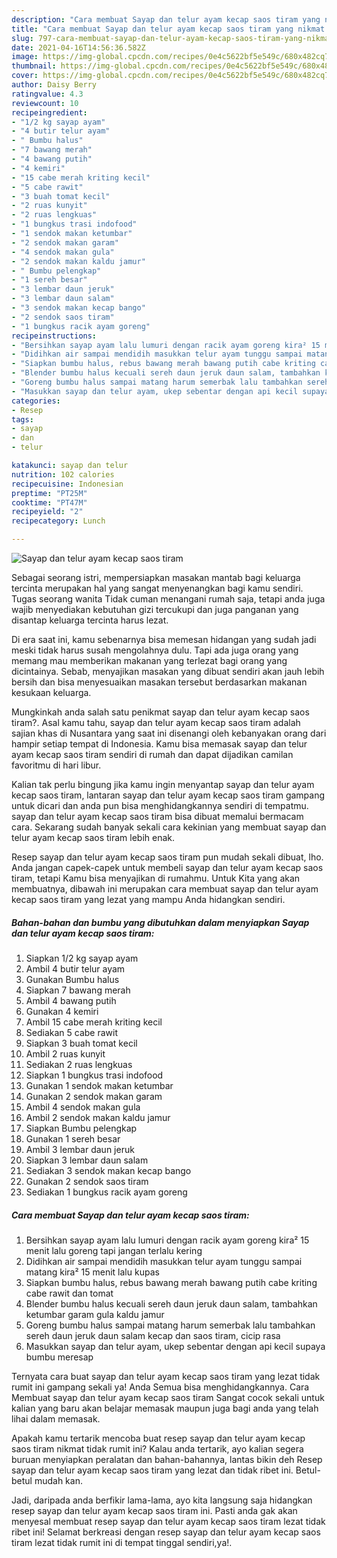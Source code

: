 ```yaml
---
description: "Cara membuat Sayap dan telur ayam kecap saos tiram yang nikmat Untuk Jualan"
title: "Cara membuat Sayap dan telur ayam kecap saos tiram yang nikmat Untuk Jualan"
slug: 797-cara-membuat-sayap-dan-telur-ayam-kecap-saos-tiram-yang-nikmat-untuk-jualan
date: 2021-04-16T14:56:36.582Z
image: https://img-global.cpcdn.com/recipes/0e4c5622bf5e549c/680x482cq70/sayap-dan-telur-ayam-kecap-saos-tiram-foto-resep-utama.jpg
thumbnail: https://img-global.cpcdn.com/recipes/0e4c5622bf5e549c/680x482cq70/sayap-dan-telur-ayam-kecap-saos-tiram-foto-resep-utama.jpg
cover: https://img-global.cpcdn.com/recipes/0e4c5622bf5e549c/680x482cq70/sayap-dan-telur-ayam-kecap-saos-tiram-foto-resep-utama.jpg
author: Daisy Berry
ratingvalue: 4.3
reviewcount: 10
recipeingredient:
- "1/2 kg sayap ayam"
- "4 butir telur ayam"
- " Bumbu halus"
- "7 bawang merah"
- "4 bawang putih"
- "4 kemiri"
- "15 cabe merah kriting kecil"
- "5 cabe rawit"
- "3 buah tomat kecil"
- "2 ruas kunyit"
- "2 ruas lengkuas"
- "1 bungkus trasi indofood"
- "1 sendok makan ketumbar"
- "2 sendok makan garam"
- "4 sendok makan gula"
- "2 sendok makan kaldu jamur"
- " Bumbu pelengkap"
- "1 sereh besar"
- "3 lembar daun jeruk"
- "3 lembar daun salam"
- "3 sendok makan kecap bango"
- "2 sendok saos tiram"
- "1 bungkus racik ayam goreng"
recipeinstructions:
- "Bersihkan sayap ayam lalu lumuri dengan racik ayam goreng kira² 15 menit lalu goreng tapi jangan terlalu kering"
- "Didihkan air sampai mendidih masukkan telur ayam tunggu sampai matang kira² 15 menit lalu kupas"
- "Siapkan bumbu halus, rebus bawang merah bawang putih cabe kriting cabe rawit dan tomat"
- "Blender bumbu halus kecuali sereh daun jeruk daun salam, tambahkan ketumbar garam gula kaldu jamur"
- "Goreng bumbu halus sampai matang harum semerbak lalu tambahkan sereh daun jeruk daun salam kecap dan saos tiram, cicip rasa"
- "Masukkan sayap dan telur ayam, ukep sebentar dengan api kecil supaya bumbu meresap"
categories:
- Resep
tags:
- sayap
- dan
- telur

katakunci: sayap dan telur 
nutrition: 102 calories
recipecuisine: Indonesian
preptime: "PT25M"
cooktime: "PT47M"
recipeyield: "2"
recipecategory: Lunch

---
```



![Sayap dan telur ayam kecap saos tiram](https://img-global.cpcdn.com/recipes/0e4c5622bf5e549c/680x482cq70/sayap-dan-telur-ayam-kecap-saos-tiram-foto-resep-utama.jpg)

Sebagai seorang istri, mempersiapkan masakan mantab bagi keluarga tercinta merupakan hal yang sangat menyenangkan bagi kamu sendiri. Tugas seorang  wanita Tidak cuman menangani rumah saja, tetapi anda juga wajib menyediakan kebutuhan gizi tercukupi dan juga panganan yang disantap keluarga tercinta harus lezat.

Di era  saat ini, kamu sebenarnya bisa memesan hidangan yang sudah jadi meski tidak harus susah mengolahnya dulu. Tapi ada juga orang yang memang mau memberikan makanan yang terlezat bagi orang yang dicintainya. Sebab, menyajikan masakan yang dibuat sendiri akan jauh lebih bersih dan bisa menyesuaikan masakan tersebut berdasarkan makanan kesukaan keluarga. 



Mungkinkah anda salah satu penikmat sayap dan telur ayam kecap saos tiram?. Asal kamu tahu, sayap dan telur ayam kecap saos tiram adalah sajian khas di Nusantara yang saat ini disenangi oleh kebanyakan orang dari hampir setiap tempat di Indonesia. Kamu bisa memasak sayap dan telur ayam kecap saos tiram sendiri di rumah dan dapat dijadikan camilan favoritmu di hari libur.

Kalian tak perlu bingung jika kamu ingin menyantap sayap dan telur ayam kecap saos tiram, lantaran sayap dan telur ayam kecap saos tiram gampang untuk dicari dan anda pun bisa menghidangkannya sendiri di tempatmu. sayap dan telur ayam kecap saos tiram bisa dibuat memalui bermacam cara. Sekarang sudah banyak sekali cara kekinian yang membuat sayap dan telur ayam kecap saos tiram lebih enak.

Resep sayap dan telur ayam kecap saos tiram pun mudah sekali dibuat, lho. Anda jangan capek-capek untuk membeli sayap dan telur ayam kecap saos tiram, tetapi Kamu bisa menyajikan di rumahmu. Untuk Kita yang akan membuatnya, dibawah ini merupakan cara membuat sayap dan telur ayam kecap saos tiram yang lezat yang mampu Anda hidangkan sendiri.

<!--inarticleads1-->

##### Bahan-bahan dan bumbu yang dibutuhkan dalam menyiapkan Sayap dan telur ayam kecap saos tiram:

1. Siapkan 1/2 kg sayap ayam
1. Ambil 4 butir telur ayam
1. Gunakan  Bumbu halus
1. Siapkan 7 bawang merah
1. Ambil 4 bawang putih
1. Gunakan 4 kemiri
1. Ambil 15 cabe merah kriting kecil
1. Sediakan 5 cabe rawit
1. Siapkan 3 buah tomat kecil
1. Ambil 2 ruas kunyit
1. Sediakan 2 ruas lengkuas
1. Siapkan 1 bungkus trasi indofood
1. Gunakan 1 sendok makan ketumbar
1. Gunakan 2 sendok makan garam
1. Ambil 4 sendok makan gula
1. Ambil 2 sendok makan kaldu jamur
1. Siapkan  Bumbu pelengkap
1. Gunakan 1 sereh besar
1. Ambil 3 lembar daun jeruk
1. Siapkan 3 lembar daun salam
1. Sediakan 3 sendok makan kecap bango
1. Gunakan 2 sendok saos tiram
1. Sediakan 1 bungkus racik ayam goreng




<!--inarticleads2-->

##### Cara membuat Sayap dan telur ayam kecap saos tiram:

1. Bersihkan sayap ayam lalu lumuri dengan racik ayam goreng kira² 15 menit lalu goreng tapi jangan terlalu kering
1. Didihkan air sampai mendidih masukkan telur ayam tunggu sampai matang kira² 15 menit lalu kupas
1. Siapkan bumbu halus, rebus bawang merah bawang putih cabe kriting cabe rawit dan tomat
1. Blender bumbu halus kecuali sereh daun jeruk daun salam, tambahkan ketumbar garam gula kaldu jamur
1. Goreng bumbu halus sampai matang harum semerbak lalu tambahkan sereh daun jeruk daun salam kecap dan saos tiram, cicip rasa
1. Masukkan sayap dan telur ayam, ukep sebentar dengan api kecil supaya bumbu meresap




Ternyata cara buat sayap dan telur ayam kecap saos tiram yang lezat tidak rumit ini gampang sekali ya! Anda Semua bisa menghidangkannya. Cara Membuat sayap dan telur ayam kecap saos tiram Sangat cocok sekali untuk kalian yang baru akan belajar memasak maupun juga bagi anda yang telah lihai dalam memasak.

Apakah kamu tertarik mencoba buat resep sayap dan telur ayam kecap saos tiram nikmat tidak rumit ini? Kalau anda tertarik, ayo kalian segera buruan menyiapkan peralatan dan bahan-bahannya, lantas bikin deh Resep sayap dan telur ayam kecap saos tiram yang lezat dan tidak ribet ini. Betul-betul mudah kan. 

Jadi, daripada anda berfikir lama-lama, ayo kita langsung saja hidangkan resep sayap dan telur ayam kecap saos tiram ini. Pasti anda gak akan menyesal membuat resep sayap dan telur ayam kecap saos tiram lezat tidak ribet ini! Selamat berkreasi dengan resep sayap dan telur ayam kecap saos tiram lezat tidak rumit ini di tempat tinggal sendiri,ya!.

